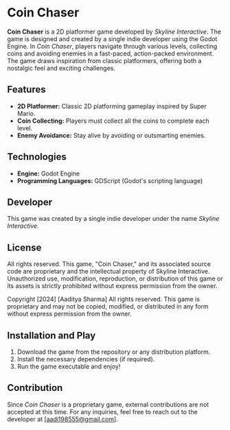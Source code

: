 # Coin Chaser

**Coin Chaser** is a 2D platformer game developed by *Skyline Interactive*. The game is designed and created by a single indie developer using the Godot Engine. In *Coin Chaser*, players navigate through various levels, collecting coins and avoiding enemies in a fast-paced, action-packed environment. The game draws inspiration from classic platformers, offering both a nostalgic feel and exciting challenges.

## Features
- **2D Platformer:** Classic 2D platforming gameplay inspired by Super Mario.
- **Coin Collecting:** Players must collect all the coins to complete each level.
- **Enemy Avoidance:** Stay alive by avoiding or outsmarting enemies.
  
## Technologies
- **Engine:** Godot Engine
- **Programming Languages:** GDScript (Godot's scripting language)

## Developer
This game was created by a single indie developer under the name *Skyline Interactive*. 

## License
All rights reserved. This game, "Coin Chaser," and its associated source code are proprietary and the intellectual property of Skyline Interactive. Unauthorized use, modification, reproduction, or distribution of this game or its assets is strictly prohibited without express permission from the owner.

Copyright [2024] [Aaditya Sharma]
All rights reserved.
This game is proprietary and may not be copied, modified, or distributed in any form without express permission from the owner.



## Installation and Play
1. Download the game from the repository or any distribution platform.
2. Install the necessary dependencies (if required).
3. Run the game executable and enjoy!

## Contribution
Since *Coin Chaser* is a proprietary game, external contributions are not accepted at this time. For any inquiries, feel free to reach out to the developer at [aadi198555@gmail.com].


